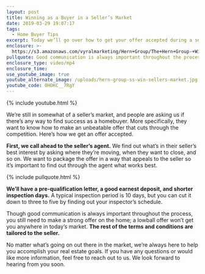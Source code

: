 ```yaml
---
layout: post
title: Winning as a Buyer in a Seller’s Market
date: 2019-03-29 19:07:17
tags:
  - Home Buyer Tips
excerpt: Today we’ll go over how to get your offer accepted during a seller’s market.
enclosure: >-
  https://s3.amazonaws.com/vyralmarketing/Hern+Group/The+Hern+Group-+Winning+as+a+Buyer+in+a+Sellers+Market.mp4
pullquote: Good communication is always important throughout the process.
enclosure_type: video/mp4
enclosure_time:
use_youtube_image: true
youtube_alternate_image: /uploads/hern-group-ss-win-sellers-market.jpg
youtube_code: OHOKC__7RgY
---
```


{% include youtube.html %}

We’re still in somewhat of a seller’s market, and people are asking us if there’s any way to find success as a homebuyer. More specifically, they want to know how to make an unbeatable offer that cuts through the competition. Here’s how we get an offer accepted.

**First, we call ahead to the seller’s agent.** We find out what’s in their seller’s best interest by asking where they’re moving, when they want to close, and so on. We want to package the offer in a way that appeals to the seller so it’s important to find out through the agent what works best.

{% include pullquote.html %}

**We’ll have a pre-qualification letter, a good earnest deposit, and shorter inspection days.** A typical inspection period is 10 days, but you can cut it down to three to five by finding out your inspector’s schedule.&nbsp;

Though good communication is always important throughout the process, you still need to make a strong offer on the home; a lowball offer won’t get you anywhere in today’s market. **The rest of the terms and conditions are tailored to the seller.**

No matter what’s going on out there in the market, we’re always here to help you accomplish your real estate goals. If you have any questions or would like more information, feel free to reach out to us. We look forward to hearing from you soon.